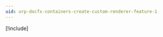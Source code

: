 ```yaml
---
uid: urp-docfx-containers-create-custom-renderer-feature-1
---
```

[!include[](../renderer-features/create-custom-renderer-feature.md)]
